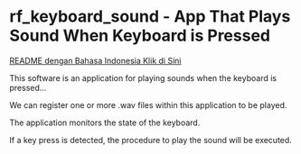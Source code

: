 # rf_keyboard_sound - App That Plays Sound When Keyboard is Pressed

[README dengan Bahasa Indonesia Klik di Sini](https://github.com/rakifsul/rf_keyboard_sound/blob/main/README_id.md)

This software is an application for playing sounds when the keyboard is pressed...

We can register one or more .wav files within this application to be played.

The application monitors the state of the keyboard.

If a key press is detected, the procedure to play the sound will be executed.